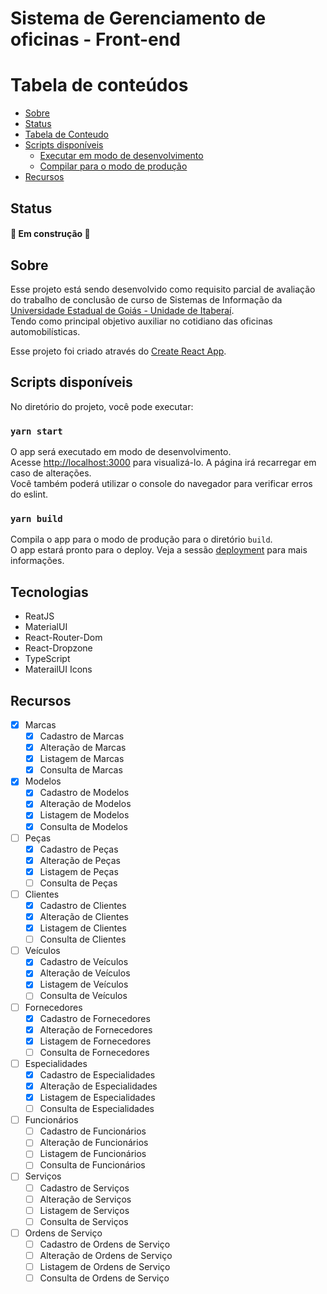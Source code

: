 # Sistema de Gerenciamento de oficinas - Front-end

Tabela de conteúdos
=================
<!--ts-->
   * [Sobre](#Sobre)
   * [Status](#Status)
   * [Tabela de Conteudo](#tabela-de-conteudo)
   * [Scripts disponíveis](#Scripts-disponíveis)
      * [Executar em modo de desenvolvimento](#yarn-start)
      * [Compilar para o modo de produção](#yarn-build)
   * [Recursos](#recursos)
<!--te-->

## Status

#### :construction:  Em construção  :construction:

## Sobre

Esse projeto está sendo desenvolvido como requisito parcial de avaliação do trabalho de conclusão de curso de Sistemas de Informação da [Universidade Estadual de Goiás - Unidade de Itaberaí](http://www.itaberai.ueg.br/).<br/>
Tendo como principal objetivo auxiliar no cotidiano das oficinas automobilísticas.

Esse projeto foi criado através do [Create React App](https://github.com/facebook/create-react-app).

## Scripts disponíveis

No diretório do projeto, você pode executar:

### `yarn start`

O app será executado em modo de desenvolvimento.<br />
Acesse [http://localhost:3000](http://localhost:3000) para visualizá-lo.
A página irá recarregar em caso de alterações.<br />
Você também poderá utilizar o console do navegador para verificar erros do eslint.

### `yarn build`

Compila o app para o modo de produção para o diretório `build`.<br />
O app estará pronto para o deploy.
Veja a sessão [deployment](https://facebook.github.io/create-react-app/docs/deployment) para mais informações.

## Tecnologias

  * ReatJS
  * MaterialUI
  * React-Router-Dom
  * React-Dropzone
  * TypeScript
  * MaterailUI Icons


## Recursos 
  - [X] Marcas
    - [x] Cadastro de Marcas
    - [x] Alteração de Marcas
    - [x] Listagem de Marcas
    - [x] Consulta de Marcas
  - [X] Modelos
    - [x] Cadastro de Modelos
    - [x] Alteração de Modelos
    - [x] Listagem de Modelos
    - [x] Consulta de Modelos
  - [ ] Peças
    - [x] Cadastro de Peças
    - [x] Alteração de Peças
    - [x] Listagem de Peças
    - [ ] Consulta de Peças
  - [ ] Clientes
    - [x] Cadastro de Clientes
    - [x] Alteração de Clientes
    - [x] Listagem de Clientes
    - [ ] Consulta de Clientes
  - [ ] Veículos
    - [x] Cadastro de Veículos
    - [x] Alteração de Veículos
    - [x] Listagem de Veículos
    - [ ] Consulta de Veículos
  - [ ] Fornecedores
    - [x] Cadastro de Fornecedores
    - [x] Alteração de Fornecedores
    - [x] Listagem de Fornecedores
    - [ ] Consulta de Fornecedores
  - [ ] Especialidades
    - [x] Cadastro de Especialidades
    - [x] Alteração de Especialidades
    - [x] Listagem de Especialidades
    - [ ] Consulta de Especialidades
  - [ ] Funcionários
    - [ ] Cadastro de Funcionários
    - [ ] Alteração de Funcionários
    - [ ] Listagem de Funcionários
    - [ ] Consulta de Funcionários
  - [ ] Serviços
    - [ ] Cadastro de Serviços
    - [ ] Alteração de Serviços
    - [ ] Listagem de Serviços
    - [ ] Consulta de Serviços
  - [ ] Ordens de Serviço
    - [ ] Cadastro de Ordens de Serviço
    - [ ] Alteração de Ordens de Serviço
    - [ ] Listagem de Ordens de Serviço
    - [ ] Consulta de Ordens de Serviço